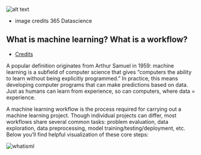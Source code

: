 
![alt text](365_DataScience.png)
- image credits 365 Datascience

## What is machine learning? What is a workflow?
- [Credits](https://www.freecodecamp.org/news/every-single-machine-learning-course-on-the-internet-ranked-by-your-reviews-3c4a7b8026c0/)

A popular definition originates from Arthur Samuel in 1959: machine learning is a subfield of computer science that gives “computers the ability to learn without being explicitly programmed.” In practice, this means developing computer programs that can make predictions based on data. Just as humans can learn from experience, so can computers, where data = experience.

A machine learning workflow is the process required for carrying out a machine learning project. Though individual projects can differ, most workflows share several common tasks: problem evaluation, data exploration, data preprocessing, model training/testing/deployment, etc. Below you’ll find helpful visualization of these core steps:

![whatisml](https://cdn-media-1.freecodecamp.org/images/1*KzmIUYPmxgEHhXX7SlbP4w.jpeg)